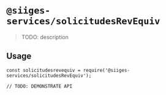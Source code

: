 # `@siiges-services/solicitudesRevEquiv`

> TODO: description

## Usage

```
const solicitudesrevequiv = require('@siiges-services/solicitudesRevEquiv');

// TODO: DEMONSTRATE API
```
